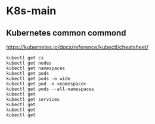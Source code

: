 # K8s-main



##  Kubernetes common commond

https://kubernetes.io/docs/reference/kubectl/cheatsheet/

```
kubectl get cs
kubectl get nodes
kubectl get namespaces
kubectl get pods
kubectl get pods -o wide
kubectl get pod -n <namespace>
kubectl get pods --all-namespaces
kubectl get
kubectl get services 
kubectl get
kubectl get
kubectl get

```
